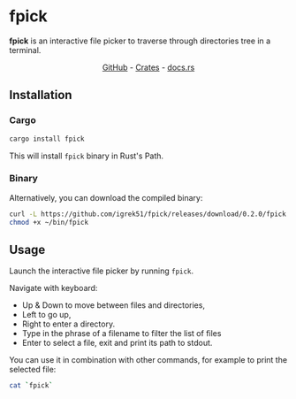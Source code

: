 # fpick

**fpick** is an interactive file picker to traverse through directories tree in a terminal.

<div align="center">
    <a href="https://github.com/igrek51/fpick">GitHub</a>
    -
    <a href="https://crates.io/crates/fpick">Crates</a>
    -
    <a href="https://docs.rs/crate/fpick/">docs.rs</a>
</div>

## Installation
### Cargo
```sh
cargo install fpick
```
This will install `fpick` binary in Rust's Path.

### Binary
Alternatively, you can download the compiled binary:

```sh
curl -L https://github.com/igrek51/fpick/releases/download/0.2.0/fpick -o ~/bin/fpick
chmod +x ~/bin/fpick
```

## Usage
Launch the interactive file picker by running `fpick`.

Navigate with keyboard:

- Up & Down to move between files and directories,
- Left to go up,
- Right to enter a directory.
- Type in the phrase of a filename to filter the list of files
- Enter to select a file, exit and print its path to stdout.

You can use it in combination with other commands, for example to print the selected file:
```sh
cat `fpick`
```
